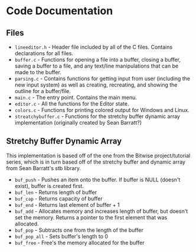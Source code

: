 # Code Documentation
## Files
* `lineeditor.h` - Header file included by all of the C files. Contains declarations for all files.
* `buffer.c` - Functions for opening a file into a buffer, closing a buffer, saving a buffer to a file, and any text/line manipulations that can be made to the buffer.
* `parsing.c` - Contains functions for getting input from user (including the new input system) as well as creating, recreating, and showing the outline for a buffer/file.
* `main.c` - The entry point. Contains the main menu.
* `editor.c` - All the functions for the Editor state.
* `colors.c` - Functions for printing colored output for Windows and Linux.
* `streatchybuffer.c` - Functions for the stretchy buffer dynamic array implementation (originally created by Sean Barratt?)

## Stretchy Buffer Dynamic Array
This implementation is based off of the one from the Bitwise project/tutorial series, which is in turn based off of the stretchy buffer and dynamic array from Sean Barratt's stb library.

* `buf_push` - Pushes an item onto the buffer. If buffer is NULL (doesn't exist), buffer is created first.
* `buf_len` - Returns length of buffer
* `buf_cap` - Returns capacity of buffer
* `buf_end` - Returns last element of buffer + 1
* `buf_add` - Allocates memory and increases length of buffer, but doesn't set the memory. Returns a pointer to the first element that was allocated.
* `buf_pop` - Subtracts one from the length of the buffer
* `buf_pop_all` - Sets buffer's length to 0
* `buf_free` - Free's the memory allocated for the buffer
